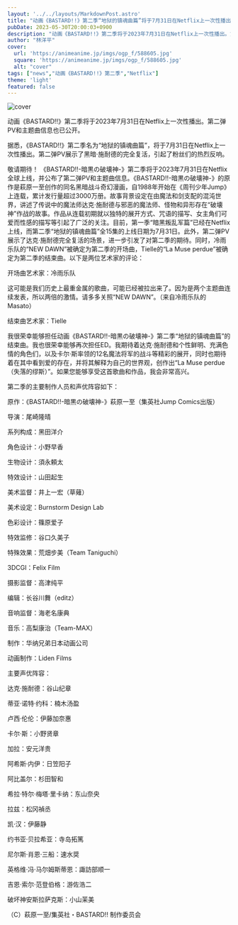 ```yaml
---
layout: '../../layouts/MarkdownPost.astro'
title: "动画《BASTARD!!》第二季“地狱的镇魂曲篇”将于7月31日在Netflix上一次性播出！第二弹PV展示了黑暗·施耐德的完全复活"
pubDate: 2023-05-30T20:00:03+0900
description: "动画《BASTARD!!》第二季将于2023年7月31日在Netflix上一次性播出。第二弹PV和主题曲信息也已公开。"
author: "林洋平"
cover:
  url: 'https://animeanime.jp/imgs/ogp_f/588605.jpg'
  square: 'https://animeanime.jp/imgs/ogp_f/588605.jpg'
  alt: "cover"
tags: ["news","动画《BASTARD!!》第二季","Netflix"]
theme: 'light'
featured: false
---
```


![cover](https://animeanime.jp/imgs/ogp_f/588605.jpg)

动画《BASTARD!!》第二季将于2023年7月31日在Netflix上一次性播出。第二弹PV和主题曲信息也已公开。

据悉，《BASTARD!!》第二季名为“地狱的镇魂曲篇”，将于7月31日在Netflix上一次性播出。第二弹PV展示了黑暗·施耐德的完全复活，引起了粉丝们的热烈反响。

敬请期待！
《BASTARD!!-暗黒の破壊神-》第二季将于2023年7月31日在Netflix全球上线，并公布了第二弹PV和主题曲信息。《BASTARD!!-暗黒の破壊神-》的原作是萩原一至创作的同名黑暗战斗奇幻漫画，自1988年开始在《周刊少年Jump》上连载，累计发行量超过3000万册。故事背景设定在由魔法和剑支配的混沌世界，讲述了传说中的魔法师达克·施耐德与邪恶的魔法师、怪物和异形存在“破壊神”作战的故事。作品从连载初期就以独特的展开方式、咒语的描写、女主角们可爱而性感的描写等引起了广泛的关注。目前，第一季“暗黑叛乱军篇”已经在Netflix上线，而第二季“地狱的镇魂曲篇”全15集的上线日期为7月31日。此外，第二弹PV展示了达克·施耐德完全复活的场景，进一步引发了对第二季的期待。同时，冷雨乐队的“NEW DAWN”被确定为第二季的开场曲，Tielle的“La Muse perdue”被确定为第二季的结束曲。以下是两位艺术家的评论：

开场曲艺术家：冷雨乐队

这可能是我们历史上最重金属的歌曲，可能已经被拉出来了。因为是两个主题曲连续发表，所以两倍的激情。请多多关照“NEW DAWN”。（来自冷雨乐队的Masato）

结束曲艺术家：Tielle

我很荣幸能够担任动画《BASTARD!!-暗黒の破壊神-》第二季“地狱的镇魂曲篇”的结束曲。我也很荣幸能够再次担任ED。我期待着达克·施耐德和个性鲜明、充满色情的角色们，以及卡尔·斯率领的12名魔法将军的战斗等精彩的展开，同时也期待着在其中看到爱的存在，并将其解释为自己的世界观，创作出“La Muse perdue（失落的缪斯）”。如果您能够享受这首歌曲和作品，我会非常高兴。

第二季的主要制作人员和声优阵容如下：

原作：《BASTARD!!-暗黒の破壊神-》萩原一至（集英社Jump Comics出版）

导演：尾崎隆晴

系列构成：黑田洋介

角色设计：小野早香

生物设计：須永頼太

特效设计：山田起生

美术监督：井上一宏（草薙）

美术设定：Burnstorm Design Lab

色彩设计：篠原爱子

特效监修：谷口久美子

特殊效果：荒畑步美（Team Taniguchi）

3DCGI：Felix Film

摄影监督：高津纯平

编辑：长谷川舞（editz）

音响监督：海老名康典

音乐：高梨康治（Team-MAX）

制作：华纳兄弟日本动画公司

动画制作：Liden Films

主要声优阵容：

达克·施耐德：谷山纪章

蒂亚·诺特·约科：楠木汤盈

卢西·伦伦：伊藤加奈惠

卡尔·斯：小野贤章

加拉：安元洋贵

阿希斯·内伊：日笠阳子

阿比盖尔：杉田智和

希拉·特尔·梅塔·里卡纳：东山奈央

拉兹：松冈禎丞

凯·汉：伊藤静

约书亚·贝拉希亚：寺岛拓篤

尼尔斯·肖恩·三船：速水奨

英格维·冯·马尔姆斯蒂恩：諏訪部顺一

吉恩·索尔·范登伯格：游佐浩二

破坏神安斯拉萨克斯：小山茉美

（C）萩原一至/集英社・BASTARD!! 制作委员会